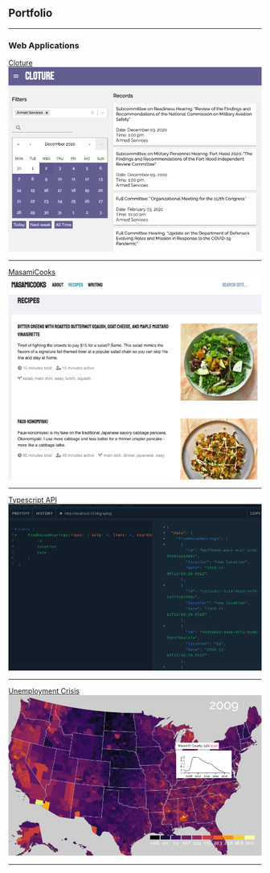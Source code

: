 ## Portfolio

---

### Web Applications

[Cloture](https://www.cloture.app)
<img src="images/cloture.png?raw=true"/>

---

[MasamiCooks](http://example.com/)
<img src="images/masamicooks.png?raw=true"/>

---

[Typescript API](https://github.com/KingOfCramers/typeorm-typegrapqhl-api)
<img src="images/api.png?raw=true"/>

---

[Unemployment Crisis](https://bl.ocks.org/KingOfCramers/raw/5d85e883d33a9e6bdad030e54c75ab12/)
<img src="images/unemployment.png?raw=true"/>

---
